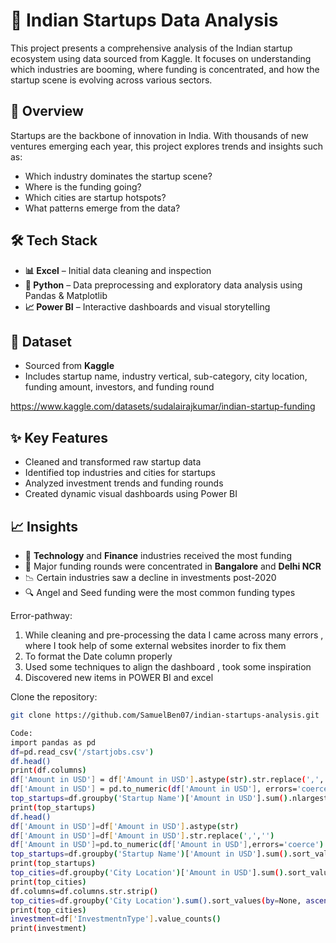 # 🚀 Indian Startups Data Analysis

This project presents a comprehensive analysis of the Indian startup ecosystem using data sourced from Kaggle. It focuses on understanding which industries are booming, where funding is concentrated, and how the startup scene is evolving across various sectors.

## 📌 Overview

Startups are the backbone of innovation in India. With thousands of new ventures emerging each year, this project explores trends and insights such as:

- Which industry dominates the startup scene?
- Where is the funding going?
- Which cities are startup hotspots?
- What patterns emerge from the data?

## 🛠 Tech Stack

- **📊 Excel** – Initial data cleaning and inspection  
- **🐍 Python** – Data preprocessing and exploratory data analysis using Pandas & Matplotlib  
- **📈 Power BI** – Interactive dashboards and visual storytelling

## 📁 Dataset

- Sourced from **Kaggle**  
- Includes startup name, industry vertical, sub-category, city location, funding amount, investors, and funding round

https://www.kaggle.com/datasets/sudalairajkumar/indian-startup-funding

## ✨ Key Features

- Cleaned and transformed raw startup data
- Identified top industries and cities for startups
- Analyzed investment trends and funding rounds
- Created dynamic visual dashboards using Power BI


## 📈 Insights

- 📌 **Technology** and **Finance** industries received the most funding
- 💸 Major funding rounds were concentrated in **Bangalore** and **Delhi NCR**
- 📉 Certain industries saw a decline in investments post-2020
- 🔍 Angel and Seed funding were the most common funding types

Error-pathway:
1. While cleaning and pre-processing the data I came across many errors , where I took help of some external websites inorder to fix them
2. To format the Date column properly
3. Used some techniques to align the dashboard , took some inspiration
4. Discovered new items in POWER BI and excel

Clone the repository:
   ```bash
 git clone https://github.com/SamuelBen07/indian-startups-analysis.git

Code:
import pandas as pd
df=pd.read_csv('/startjobs.csv')
df.head()
print(df.columns)
df['Amount in USD'] = df['Amount in USD'].astype(str).str.replace(',', '', regex=False)
df['Amount in USD'] = pd.to_numeric(df['Amount in USD'], errors='coerce')
top_startups=df.groupby('Startup Name')['Amount in USD'].sum().nlargest(10)
print(top_startups)
df.head()
df['Amount in USD']=df['Amount in USD'].astype(str)
df['Amount in USD']=df['Amount in USD'].str.replace(',','')
df['Amount in USD']=pd.to_numeric(df['Amount in USD'],errors='coerce')
top_startups=df.groupby('Startup Name')['Amount in USD'].sum().sort_values(ascending=False).head(10)
print(top_startups)
top_cities=df.groupby('City Location')['Amount in USD'].sum().sort_values(ascending=False).head(10)
print(top_cities)
df.columns=df.columns.str.strip()
top_cities=df.groupby('City Location').sum().sort_values(by=None, ascending=False).head(10)
print(top_cities) 
investment=df['InvestmentnType'].value_counts()
print(investment)
